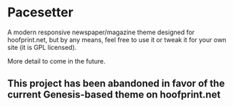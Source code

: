 Pacesetter
==========

A modern responsive newspaper/magazine theme designed for hoofprint.net, but by any means, feel free to use it or tweak it for your own site (it is GPL licensed).

More detail to come in the future.

This project has been abandoned in favor of the current Genesis-based theme on hoofprint.net
---
